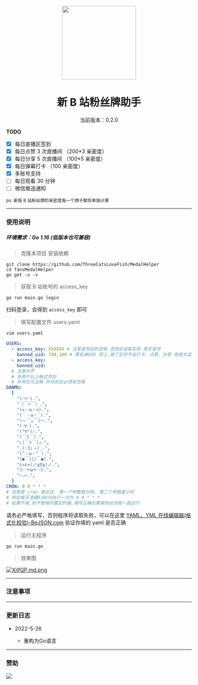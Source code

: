 <p align="center">
  <img src="https://s1.ax1x.com/2022/05/24/XPx1tx.png" width="200" height="200" alt="">
</p>
<div align="center">
<h1> 新 B 站粉丝牌助手
</h1>
<p>当前版本：0.2.0</p>
 </div>

**TODO**

-   [x] 每日直播区签到
-   [x] 每日点赞 3 次直播间 （200\*3 亲密度）
-   [x] 每日分享 5 次直播间 （100\*5 亲密度）
-   [x] 每日弹幕打卡 （100 亲密度）
-   [x] 多账号支持
-   [ ] 每日观看 30 分钟
-   [ ] 微信推送通知

<small>ps: 新版 B 站粉丝牌的亲密度每一个牌子都将单独计算  </small>

---

### 使用说明

##### 环境需求：Go 1.16 (低版本也可兼容)

> 克隆本项目 安装依赖

```shell
git clone https://github.com/ThreeCatsLoveFish/MedalHelper
cd fansMedalHelper
go get -u -v
```

> 获取 B 站账号的 access_key

```shell
go run main.go login
```
扫码登录，会得到 `access_key` 即可

> 填写配置文件 users.yaml

```shell
vim users.yaml
```

```yaml
USERS:
  - access_key: XXXXXX # 注意冒号后的空格 否则会读取失败 英文冒号
    banned_uid: 789,100 # 黑名单UID 同上,填了后将不会打卡，点赞，分享 用英文逗号分隔 不填则不限制
  - access_key:
    banned_uid:
  # 注意对齐
  # 多用户以上格式添加
  # 井号后为注释 井号前后必须有空格
DANMU:
  [
    "(⌒▽⌒).",
    "（￣▽￣）.",
    "(=・ω・=).",
    "(｀・ω・´).",
    "(〜￣△￣)〜.",
    "(･∀･).",
    "(°∀°)ﾉ.",
    "(￣3￣).",
    "╮(￣▽￣)╭.",
    "_(:3」∠)_.",
    "(^・ω・^ ).",
    "(●￣(ｴ)￣●).",
    "ε=ε=(ノ≧∇≦)ノ.",
    "⁄(⁄ ⁄•⁄ω⁄•⁄ ⁄)⁄.",
    "←◡←.",
  ]
CRON: 0 0 * * *
# 这里是 cron 表达式, 第一个参数是分钟, 第二个参数是小时
# 例如每天凌晨0点0分执行一次为 0 0 * * *
# 如果不填,则不使用内置定时器,填写正确后要保持该进程一直运行
```

请务必严格填写，否则程序将读取失败，可以在这里 [YAML、YML 在线编辑器(格式化校验)-BeJSON.com](https://www.bejson.com/validators/yaml_editor/) 验证你填的 yaml 是否正确

> 运行主程序

```shell
go run main.go
```

> 效果图

[![XiifQP.md.png](https://s1.ax1x.com/2022/05/24/XiifQP.md.png)](https://imgtu.com/i/XiifQP)

---

### 注意事项

---

### 更新日志

-   2022-5-26

    - 重构为Go语言

---

### 赞助

![](http://i0.hdslb.com/bfs/album/c267037c9513b8e44bc6ec95dbf772ff0439dce6.jpg)
